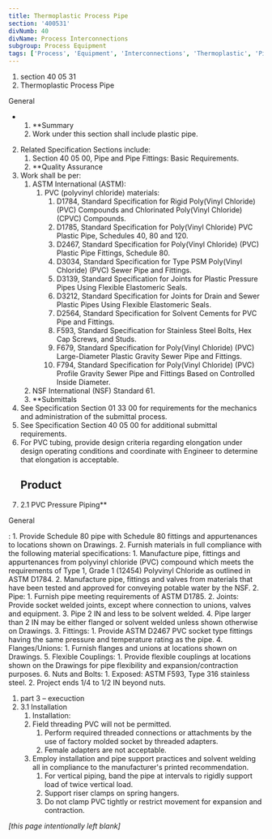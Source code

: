 ```yaml
---
title: Thermoplastic Process Pipe
section: '400531'
divNumb: 40
divName: Process Interconnections
subgroup: Process Equipment
tags: ['Process', 'Equipment', 'Interconnections', 'Thermoplastic', 'Pipe']
---
```


   1. section 40 05 31
   1. Thermoplastic Process Pipe

General

* 
	1. **Summary
   1. Work under this section shall include plastic pipe. 
2. Related Specification Sections include:
	1. Section 40 05 00, Pipe and Pipe Fittings: Basic Requirements.
	2. **Quality Assurance
3. Work shall be per:
	1. ASTM International (ASTM):
		1. PVC (polyvinyl chloride) materials:
			1. D1784, Standard Specification for Rigid Poly(Vinyl Chloride) (PVC) Compounds and Chlorinated Poly(Vinyl Chloride) (CPVC) Compounds.
			2. D1785, Standard Specification for Poly(Vinyl Chloride) PVC Plastic Pipe, Schedules 40, 80 and 120.
			3. D2467, Standard Specification for Poly(Vinyl Chloride) (PVC) Plastic Pipe Fittings, Schedule 80.
			4. D3034, Standard Specification for Type PSM Poly(Vinyl Chloride) (PVC) Sewer Pipe and Fittings.
			5. D3139, Standard Specification for Joints for Plastic Pressure Pipes Using Flexible Elastomeric Seals.
			6. D3212, Standard Specification for Joints for Drain and Sewer Plastic Pipes Using Flexible Elastomeric Seals.
			7. D2564, Standard Specification for Solvent Cements for PVC Pipe and Fittings.
			8. F593, Standard Specification for Stainless Steel Bolts, Hex Cap Screws, and Studs.
			9. F679, Standard Specification for Poly(Vinyl Chloride) (PVC) Large-Diameter Plastic Gravity Sewer Pipe and Fittings.
			10. F794, Standard Specification for Poly(Vinyl Chloride) (PVC) Profile Gravity Sewer Pipe and Fittings Based on Controlled Inside Diameter.
	2. NSF International (NSF) Standard 61.
	3. **Submittals
4. See Specification Section 01 33 00 for requirements for the mechanics and administration of the submittal process.
5. See Specification Section 40 05 00 for additional submittal requirements.
6. For PVC tubing, provide design criteria regarding elongation under design operating conditions and coordinate with Engineer to determine that elongation is acceptable. 
   ## Product
1. 2.1 PVC Pressure Piping** 

General

:
	1. Provide Schedule 80 pipe with Schedule 80 fittings and appurtenances to locations shown on Drawings.
	2. Furnish materials in full compliance with the following material specifications:
		1. Manufacture pipe, fittings and appurtenances from polyvinyl chloride (PVC) compound which meets the requirements of Type 1, Grade 1 (12454) Polyvinyl Chloride as outlined in ASTM D1784.
		2. Manufacture pipe, fittings and valves from materials that have been tested and approved for conveying potable water by the NSF.
2. Pipe:
	1. Furnish pipe meeting requirements of ASTM D1785.
	2. Joints: Provide socket welded joints, except where connection to unions, valves and equipment.
	3. Pipe 2 IN and less to be solvent welded.
	4. Pipe larger than 2 IN may be either flanged or solvent welded unless shown otherwise on Drawings.
3. Fittings:
      1. Provide ASTM D2467 PVC socket type fittings having the same pressure and temperature rating as the pipe.
4. Flanges/Unions:
	1. Furnish flanges and unions at locations shown on Drawings.
5. Flexible Couplings:
	1. Provide flexible couplings at locations shown on the Drawings for pipe flexibility and expansion/contraction purposes.
6. Nuts and Bolts:
	1. Exposed: ASTM F593, Type 316 stainless steel.
	2. Project ends 1/4 to 1/2 IN beyond nuts.
   1. part 3 – execuction
1. 3.1 Installation
   1. Installation:
	1.  Field threading PVC will not be permitted.
		1. Perform required threaded connections or attachments by the use of factory molded socket by threaded adapters.
		2. Female adapters are not acceptable.
	2. Employ installation and pipe support practices and solvent welding all in compliance to the manufacturer's printed recommendation.
		1. For vertical piping, band the pipe at intervals to rigidly support load of twice vertical load.
		2. Support riser clamps on spring hangers.
		3. Do not clamp PVC tightly or restrict movement for expansion and contraction.

*[this page intentionally left blank]*

